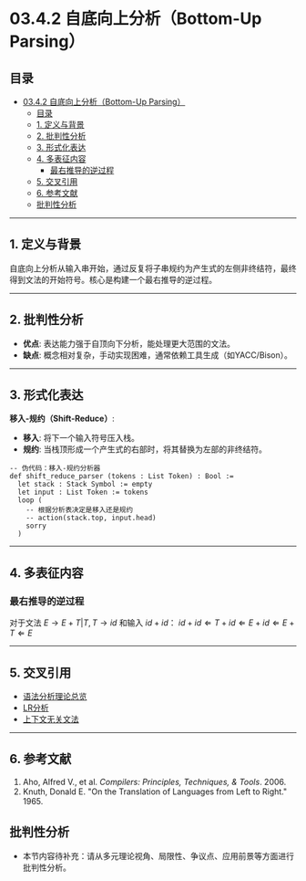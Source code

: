 # 03.4.2 自底向上分析（Bottom-Up Parsing）

## 目录

- [03.4.2 自底向上分析（Bottom-Up Parsing）](#0342-自底向上分析bottom-up-parsing)
  - [目录](#目录)
  - [1. 定义与背景](#1-定义与背景)
  - [2. 批判性分析](#2-批判性分析)
  - [3. 形式化表达](#3-形式化表达)
  - [4. 多表征内容](#4-多表征内容)
    - [最右推导的逆过程](#最右推导的逆过程)
  - [5. 交叉引用](#5-交叉引用)
  - [6. 参考文献](#6-参考文献)
  - [批判性分析](#批判性分析)

---

## 1. 定义与背景

自底向上分析从输入串开始，通过反复将子串规约为产生式的左侧非终结符，最终得到文法的开始符号。核心是构建一个最右推导的逆过程。

---

## 2. 批判性分析

- **优点**: 表达能力强于自顶向下分析，能处理更大范围的文法。
- **缺点**: 概念相对复杂，手动实现困难，通常依赖工具生成（如YACC/Bison）。

---

## 3. 形式化表达

**移入-规约（Shift-Reduce）**:

- **移入**: 将下一个输入符号压入栈。
- **规约**: 当栈顶形成一个产生式的右部时，将其替换为左部的非终结符。

```lean
-- 伪代码：移入-规约分析器
def shift_reduce_parser (tokens : List Token) : Bool :=
  let stack : Stack Symbol := empty
  let input : List Token := tokens
  loop (
    -- 根据分析表决定是移入还是规约
    -- action(stack.top, input.head)
    sorry
  )
```

---

## 4. 多表征内容

### 最右推导的逆过程

对于文法 $E \to E + T | T, T \to id$ 和输入 $id+id$：
$id+id \Leftarrow T+id \Leftarrow E+id \Leftarrow E+T \Leftarrow E$

---

## 5. 交叉引用

- [语法分析理论总览](README.md)
- [LR分析](03.4.4_LR_Parsing.md)
- [上下文无关文法](../03.2_Formal_Grammars/03.2.2_Context_Free_Grammar.md)

---

## 6. 参考文献

1. Aho, Alfred V., et al. *Compilers: Principles, Techniques, & Tools*. 2006.
2. Knuth, Donald E. "On the Translation of Languages from Left to Right." 1965.

## 批判性分析

- 本节内容待补充：请从多元理论视角、局限性、争议点、应用前景等方面进行批判性分析。
